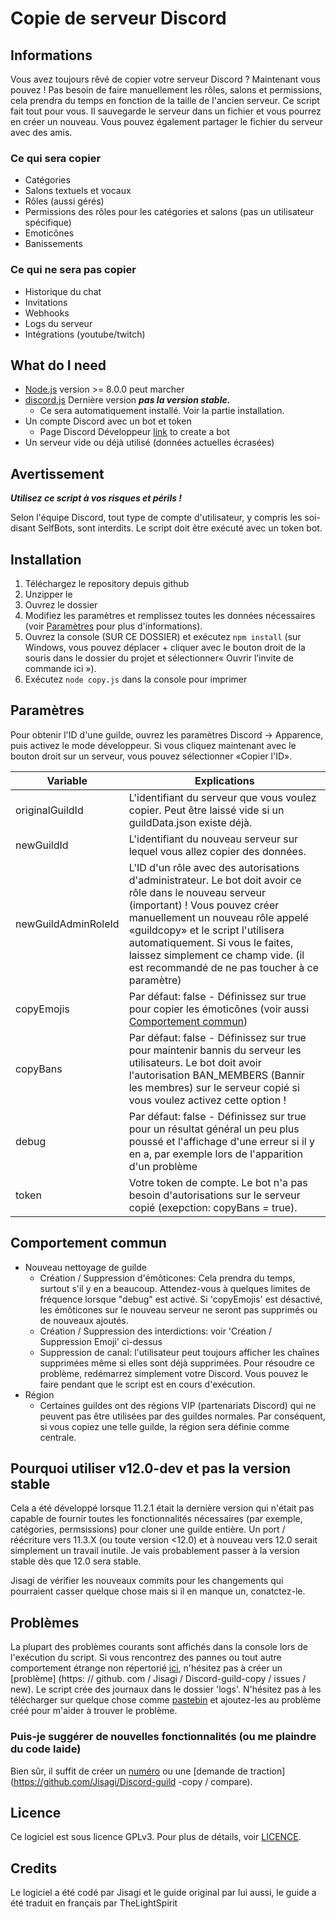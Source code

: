 # Copie de serveur Discord

## Informations
Vous avez toujours rêvé de copier votre serveur Discord ? Maintenant vous pouvez ! Pas besoin de faire manuellement les rôles, salons et permissions, cela prendra du temps en fonction de la taille de l'ancien serveur. Ce script fait tout pour vous. Il sauvegarde le serveur dans un fichier et vous pourrez en créer un nouveau. Vous pouvez également partager le fichier du serveur avec des amis.

### Ce qui sera copier
- Catégories
- Salons textuels et vocaux
- Rôles (aussi gérés)
- Permissions des rôles pour les catégories et salons (pas un utilisateur spécifique)
- Emoticônes
- Banissements

### Ce qui ne sera pas copier
- Historique du chat
- Invitations
- Webhooks
- Logs du serveur
- Intégrations (youtube/twitch)

## What do I need
- [Node.js](https://nodejs.org/) version >= 8.0.0 peut marcher
- [discord.js](https://github.com/hydrabolt/discord.js) Dernière version **_pas la version stable._**
  - Ce sera automatiquement installé. Voir la partie installation.
- Un compte Discord avec un bot et token
  - Page Discord Développeur [link](https://discordapp.com/developers/applications/me) to create a bot
- Un serveur vide ou déjà utilisé (données actuelles écrasées)

## Avertissement
**_Utilisez ce script à vos risques et périls !_**

Selon l'équipe Discord, tout type de compte d'utilisateur, y compris les soi-disant SelfBots, sont interdits. Le script doit être exécuté avec un token bot.

## Installation
1. Téléchargez le repository depuis github
2. Unzipper le
3. Ouvrez le dossier
4. Modifiez les paramètres et remplissez toutes les données nécessaires (voir [Paramètres](https://github.com/Jisagi/Discord-guild-copy#settings) pour plus d'informations).
5. Ouvrez la console (SUR CE DOSSIER) et exécutez `npm install` (sur Windows, vous pouvez déplacer + cliquer avec le bouton droit de la souris dans le dossier du projet et sélectionner« Ouvrir l’invite de commande ici »).
6. Exécutez `node copy.js` dans la console pour imprimer

## Paramètres
Pour obtenir l'ID d'une guilde, ouvrez les paramètres Discord -> Apparence, puis activez le mode développeur. Si vous cliquez maintenant avec le bouton droit sur un serveur, vous pouvez sélectionner «Copier l'ID».

| Variable | Explications |
| --- | --- |
| originalGuildId | L'identifiant du serveur que vous voulez copier. Peut être laissé vide si un guildData.json existe déjà. |
| newGuildId | L'identifiant du nouveau serveur sur lequel vous allez copier des données. |
| newGuildAdminRoleId | L'ID d'un rôle avec des autorisations d'administrateur. Le bot doit avoir ce rôle dans le nouveau serveur (important) ! Vous pouvez créer manuellement un nouveau rôle appelé «guildcopy» et le script l'utilisera automatiquement. Si vous le faites, laissez simplement ce champ vide. (il est recommandé de ne pas toucher à ce paramètre) |
| copyEmojis | Par défaut: false - Définissez sur true pour copier les émoticônes (voir aussi [Comportement commun](https://github.com/Jisagi/Discord-guild-copy#common-behaviour)) |
| copyBans | Par défaut: false - Définissez sur true pour maintenir bannis du serveur les utilisateurs. Le bot doit avoir l'autorisation BAN_MEMBERS (Bannir les membres) sur le serveur copié si vous voulez activez cette option ! |
| debug | Par défaut: false - Définissez sur true pour un résultat général un peu plus poussé et l'affichage d'une erreur si il y en a, par exemple lors de l'apparition d'un problème |
| token | Votre token de compte. Le bot n'a pas besoin d'autorisations sur le serveur copié (exepction: copyBans = true). |

## Comportement commun
- Nouveau nettoyage de guilde
  - Création / Suppression d'émôticones: Cela prendra du temps, surtout s'il y en a beaucoup. Attendez-vous à quelques limites de fréquence lorsque "debug" est activé. Si 'copyEmojis' est désactivé, les émôticones sur le nouveau serveur ne seront pas supprimés ou de nouveaux ajoutés.
  - Création / Suppression des interdictions: voir 'Création / Suppression Emoji' ci-dessus
  - Suppression de canal: l'utilisateur peut toujours afficher les chaînes supprimées même si elles sont déjà supprimées. Pour résoudre ce problème, redémarrez simplement votre Discord. Vous pouvez le faire pendant que le script est en cours d'exécution.
- Région
  - Certaines guildes ont des régions VIP (partenariats Discord) qui ne peuvent pas être utilisées par des guildes normales. Par conséquent, si vous copiez une telle guilde, la région sera définie comme centrale.

## Pourquoi utiliser v12.0-dev et pas la version stable
Cela a été développé lorsque 11.2.1 était la dernière version qui n'était pas capable de fournir toutes les fonctionnalités nécessaires (par exemple, catégories, permsissions) pour cloner une guilde entière. Un port / réécriture vers 11.3.X (ou toute version <12.0) et à nouveau vers 12.0 serait simplement un travail inutile.
Je vais probablement passer à la version stable dès que 12.0 sera stable.

Jisagi de vérifier les nouveaux commits pour les changements qui pourraient casser quelque chose mais si il en manque un, conatctez-le.

## Problèmes
La plupart des problèmes courants sont affichés dans la console lors de l'exécution du script. Si vous rencontrez des pannes ou tout autre comportement étrange non répertorié [ici](https://github.com/Jisagi/Discord-guild-copy#common-behaviour), n'hésitez pas à créer un [problème] (https: // github. com / Jisagi / Discord-guild-copy / issues / new). Le script crée des journaux dans le dossier 'logs'. N'hésitez pas à les télécharger sur quelque chose comme [pastebin](https://pastebin.com/) et ajoutez-les au problème créé pour m'aider à trouver le problème.

### Puis-je suggérer de nouvelles fonctionnalités (ou me plaindre du code laide)
Bien sûr, il suffit de créer un [numéro](https://github.com/Jisagi/Discord-guild-copy/issues/new) ou une [demande de traction](https://github.com/Jisagi/Discord-guild -copy / compare).

## Licence
Ce logiciel est sous licence GPLv3. Pour plus de détails, voir [LICENCE](https://github.com/Jisagi/Discord-guild-copy/blob/master/LICENSE).

## Credits

Le logiciel a été codé par Jisagi et le guide original par lui aussi, le guide a été traduit en français par TheLightSpirit